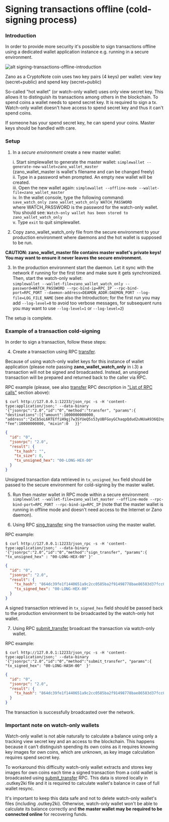 # Signing transactions offline (cold-signing process)

### Introduction

In order to provide more security it's possible to sign transactions offline using a dedicated wallet application instance e.g. running in a secure environment.

![alt signing-transactions-offline-introduction](../../../static/img/build/exchange-guidlines/signing-transactions-offline/signing-transactions-offline-introduction.png "signing-transactions-offline-introduction")

Zano as a CryptoNote coin uses two key pairs (4 keys) per wallet: view key (secret+public) and spend key (secret+public)

So-called "hot wallet" (or watch-only wallet) uses only view secret key. This allows it to distinguish its transactions among others in the blockchain. To spend coins a wallet needs to spend secret key. It is required to sign a tx. Watch-only wallet doesn't have access to spend secret key and thus it can't spend coins.

If someone has your spend secret key, he can spend your coins. Master keys should be handled with care.

### Setup

1. In a *secure environment* create a new master wallet:

    i. Start simplewallet to generate the master wallet:
    `simplewallet --generate-new-wallet=zano_wallet_master`<br/>(zano_wallet_master is wallet's filename and can be changed freely)<br/>
    ii. Type in a password when prompted. An empty new wallet will be created.<br/>
    iii. Open the new wallet again: `simplewallet --offline-mode --wallet-file=zano_wallet_master`<br/>
    iv. In the wallet console, type the following command:<br/>`save_watch_only zano_wallet_watch_only WATCH_PASSWORD`</br> where WATCH_PASSWORD is the password for the watch-only wallet. You should see: `Watch-only wallet has been stored to zano_wallet_watch_only`<br/>
    v. Type `exit` to quit simplewallet.<br/>

2. Copy zano_wallet_watch_only file from the secure environment to your production environment where daemons and the hot wallet is supposed to be run.

**CAUTION: zano_wallet_master file contains master wallet's private keys! You may want to ensure it never leaves the secure environment.**

3. In the production environment start the daemon. Let it sync with the network if running for the first time and make sure it gets synchronized. Then, start the watch-only wallet:<br /> `simplewallet --wallet-file=zano_wallet_watch_only --password=WATCH_PASSWORD --rpc-bind-ip=RPC_IP --rpc-bind-port=RPC_PORT --daemon-address=DEAMON_ADDR:DAEMON_PORT --log-file=LOG_FILE_NAME` (see also the Introduction; for the first run you may add `--log-level=0`  to avoid too verbose messages, for subsequent runs you may want to use `--log-level=1` or `--log-level=2`)

The setup is complete.

### Example of a transaction cold-signing

In order to sign a transaction, follow these steps:

4. Create a transaction using RPC [transfer](https://docs.zano.org/docs/build/rpc-api/wallet-rpc-api/transfer).

Because of using watch-only wallet keys for this instance of wallet application (please note passing **zano_wallet_watch_only** in i.3) a transaction will not be signed and broadcasted. Instead, an unsigned transaction will be prepared and returned back to the caller via RPC.

RPC example (please, see also [transfer](https://docs.zano.org/docs/build/rpc-api/wallet-rpc-api/transfer) RPC description in ["List of RPC calls"](https://docs.zano.org/docs/build/rpc-api/overview) section above):

```shell 
$ curl http://127.0.0.1:12233/json_rpc -s -H 'content-type:application/json;' --data-binary '{"jsonrpc":"2.0","id":"0","method":"transfer", "params":{   "destinations":[{"amount":1000000000000, "address":"ZxCb5oL6RTEffiH9gj7w3SYUeQ5s53yUBFGoyGChaqpQdud2uNUaA936Q2ngcEouvmgA48WMZQyv41R2ASstyYHo2Kzeoh7GA"}], "fee":10000000000, "mixin":0   }}'
```

```json
{
  "id": "0",
  "jsonrpc": "2.0",
  "result": {
    "tx_hash": "",
    "tx_size": 0,
    "tx_unsigned_hex": "00-LONG-HEX-00"
  }
}
```

Unsigned transaction data retrieved in `tx_unsigned_hex` field should be passed to the secure environment for cold-signing by the master wallet.

5. Run then master wallet in RPC mode within a secure environment:<br />`simplewallet --wallet-file=zano_wallet_master --offline-mode --rpc-bind-port=RPC_PORT --rpc-bind-ip=RPC_IP` (note that the master wallet is running in offline mode and doesn't need access to the Internet or Zano daemon).

6. Using RPC [sing_transfer](https://docs.zano.org/docs/build/rpc-api/wallet-rpc-api/sign_transfer) sing the transaction using the master wallet.

RPC example:

```shell 
$ curl http://127.0.0.1:12233/json_rpc -s -H 'content-type:application/json;' --data-binary '{"jsonrpc":"2.0","id":"0","method":"sign_transfer", "params":{  "tx_unsigned_hex" : "00-LONG-HEX-00" }'
```

```json
{
  "id": "0",
  "jsonrpc": "2.0",
  "result": {
    "tx_hash": "864dc39fe1f1440651a9c2cc0585ba2f91498778bae86583d37fcc0b251aea4a",
    "tx_signed_hex": "00-LONG-HEX-00"
  }
}
```

A signed transaction retrieved in `tx_signed_hex` field should be passed back to the production environment to be broadcasted by the watch-only hot wallet.

7. Using RPC [submit_transfer](https://docs.zano.org/docs/build/rpc-api/wallet-rpc-api/submit_transfer) broadcast the transaction via watch-only wallet.

RPC example:

```shell
$ curl http://127.0.0.1:12233/json_rpc -s -H 'content-type:application/json;' --data-binary '{"jsonrpc":"2.0","id":"0","method":"submit_transfer", "params":{ "tx_signed_hex": "00-LONG-HASH-00"  }'
```

```json
{
  "id": "0",
  "jsonrpc": "2.0",
  "result": {
    "tx_hash": "864dc39fe1f1440651a9c2cc0585ba2f91498778bae86583d37fcc0b251aea4a"
  }
}
```

The transaction is successfully broadcasted over the network.

### Important note on watch-only wallets

Watch-only wallet is not able naturally to calculate a balance using only a tracking view secret key and an access to the blockchain. This happens because it can't distinguish spending its own coins as it requires knowing key images for own coins, which are unknown, as key image calculation requires spend secret key.

To workaround this difficulty watch-only wallet extracts and stores key images for own coins each time a signed transaction from a cold wallet is broadcasted using [submit_transfer](https://docs.zano.org/docs/build/rpc-api/wallet-rpc-api/submit_transfer) RPC. This data is stored locally in .outkey2ki file and it is required to calculate wallet's balance in case of full wallet resync.

It's important to keep this data safe and not to delete watch-only wallet's files (including .outkey2ki). Otherwise, watch-only wallet won't be able to calculate its balance correctly and **the master wallet may be required to be connected online** for recovering funds.
